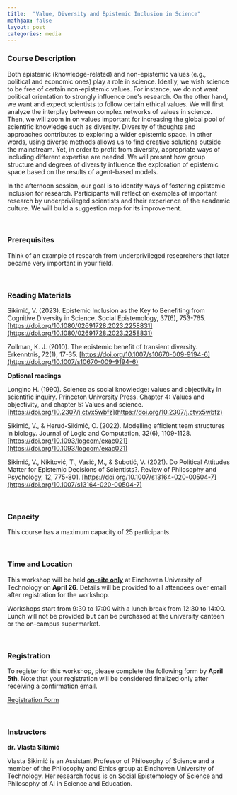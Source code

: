 ```yaml
---
title:  "Value, Diversity and Epistemic Inclusion in Science"
mathjax: false
layout: post
categories: media
---
```


### Course Description

Both epistemic (knowledge-related) and non-epistemic values (e.g., political and economic ones) play a role in science. Ideally, we wish science to be free of certain non-epistemic values. For instance, we do not want political orientation to strongly influence one's research. On the other hand, we want and expect scientists to follow certain ethical values. We will first analyze the interplay between complex networks of values in science. Then, we will zoom in on values important for increasing the global pool of scientific knowledge such as diversity. Diversity of thoughts and approaches contributes to exploring a wider epistemic space. In other words, using diverse methods allows us to find creative solutions outside the mainstream. Yet, in order to profit from diversity, appropriate ways of including different expertise are needed. We will present how group structure and degrees of diversity influence the exploration of epistemic space based on the results of agent-based models.

In the afternoon session, our goal is to identify ways of fostering epistemic inclusion for research. Participants will reflect on examples of important research by underprivileged scientists and their experience of the academic culture. We will build a suggestion map for its improvement.

<br>

### Prerequisites 

Think of an example of research from underprivileged researchers that later became very important in your field.

<br>

### Reading Materials

Sikimić, V. (2023). Epistemic Inclusion as the Key to Benefiting from Cognitive Diversity in Science. Social Epistemology, 37(6), 753-765. [https://doi.org/10.1080/02691728.2023.2258831](https://doi.org/10.1080/02691728.2023.2258831)

Zollman, K. J. (2010). The epistemic benefit of transient diversity. Erkenntnis, 72(1), 17-35. [https://doi.org/10.1007/s10670-009-9194-6](https://doi.org/10.1007/s10670-009-9194-6)

**Optional readings**

Longino H. (1990). Science as social knowledge: values and objectivity in scientific inquiry. Princeton University Press. Chapter 4: Values and objectivity, and chapter 5: Values and science. [https://doi.org/10.2307/j.ctvx5wbfz](https://doi.org/10.2307/j.ctvx5wbfz)

Sikimić, V., & Herud-Sikimić, O. (2022). Modelling efficient team structures in biology. Journal of Logic and Computation, 32(6), 1109-1128. [https://doi.org/10.1093/logcom/exac021](https://doi.org/10.1093/logcom/exac021)

Sikimić, V., Nikitović, T., Vasić, M., & Subotić, V. (2021). Do Political Attitudes Matter for Epistemic Decisions of Scientists?. Review of Philosophy and Psychology, 12, 775-801. [https://doi.org/10.1007/s13164-020-00504-7](https://doi.org/10.1007/s13164-020-00504-7)

<br>

### Capacity

This course has a maximum capacity of 25 participants.

<br>

### Time and Location

This workshop will be held <ins>**on-site only**</ins> at Eindhoven University of Technology on **April 26**. Details will be provided to all attendees over email after registration for the workshop.

Workshops start from 9:30 to 17:00 with a lunch break from 12:30 to 14:00. Lunch will not be provided but can be purchased at the university canteen or the on-campus supermarket. 

<br>

### Registration

To register for this workshop, please complete the following form by **April 5th**. Note that your registration will be considered finalized only after receiving a confirmation email.

[Registration Form](https://forms.office.com/Pages/ResponsePage.aspx?id=R_J9zM5gD0qddXBM9g78ZP_Kihp-VglPgWom9gajHXdUMzNWU1FMMlg3ODBORFlCMktDMlZDOVQ2UC4u)

<br>

### Instructors

**dr. Vlasta Sikimić**

Vlasta Sikimić is an Assistant Professor of Philosophy of Science and a member of the Philosophy and Ethics group at Eindhoven University of Technology. Her research focus is on Social Epistemology of Science and Philosophy of AI in Science and Education.
